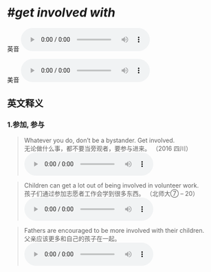 # ***\#get involved with*** 
英音
<audio src="./media/get involved with1_AAC.aac" controls="controls"></audio>

美音
<audio src="./media/get involved with2.aac" controls="controls"></audio>



  

英文释义
---
### 1.**参加, 参与**  

 > Whatever you do, don’t be a bystander. Get involved.  
 > 无论做什么事，都不要当旁观者，要参与进来。  （2016 四川）  
<audio src="./media/involved50.aac" controls="controls"></audio>

 > Children can get a lot out of being involved in volunteer work.  
 > 孩子们通过参加志愿者工作会学到很多东西。  （北师大⑦ – 20）  
<audio src="./media/involved1.aac" controls="controls"></audio>

 > Fathers are encouraged to be more involved with their children.  
 > 父亲应该更多和自己的孩子在一起。    
<audio src="./media/involved2.aac" controls="controls"></audio>


